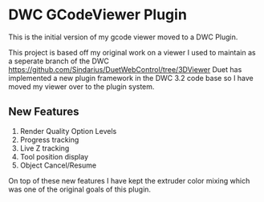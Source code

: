 # DWC GCodeViewer Plugin

This is the initial version of my gcode viewer moved to a DWC Plugin.

This project is based off my original work on a viewer I used to maintain as a seperate branch of the DWC https://github.com/Sindarius/DuetWebControl/tree/3DViewer
Duet has implemented a new plugin framework in the DWC 3.2 code base so I have moved my viewer over to the plugin system.

## New Features 
1) Render Quality Option Levels
2) Progress tracking
3) Live Z tracking
4) Tool position display
5) Object Cancel/Resume

On top of these new features I have kept the extruder color mixing which was one of the original goals of this plugin.


